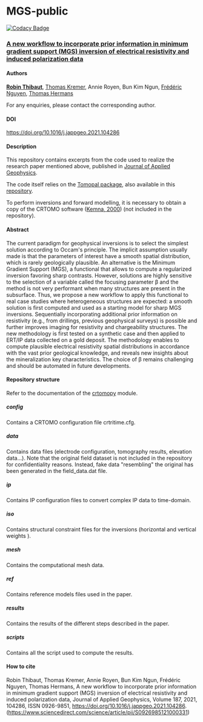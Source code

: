 # MGS-public
[![Codacy Badge](https://api.codacy.com/project/badge/Grade/4763a876682f4f36af7240b4c92882a6)](https://app.codacy.com/gh/robinthibaut/MGS-public?utm_source=github.com&utm_medium=referral&utm_content=robinthibaut/MGS-public&utm_campaign=Badge_Grade_Settings)

### [A new workflow to incorporate prior information in minimum gradient support (MGS) inversion of electrical resistivity and induced polarization data](https://www.sciencedirect.com/science/article/abs/pii/S0926985121000331)

#### Authors
**[Robin Thibaut](https://orcid.org/0000-0001-7556-2700)**, [Thomas Kremer](https://orcid.org/0000-0001-5510-0322), Annie Royen, Bun Kim Ngun, [Frédéric Nguyen](https://orcid.org/0000-0002-6332-7815), [Thomas Hermans](https://orcid.org/0000-0001-9522-1540)

For any enquiries, please contact the corresponding author.

#### DOI
https://doi.org/10.1016/j.jappgeo.2021.104286

#### Description 
This repository contains excerpts from the code used to realize the research paper mentioned above, published in [Journal of Applied Geophysics](https://www.sciencedirect.com/journal/journal-of-applied-geophysics).

The code itself relies on the [Tomopal package](https://pypi.org/project/tomopal/), also available in this [repository](https://github.com/robinthibaut/TomoPal).

To perform inversions and forward modelling, it is necessary to obtain a copy of the CRTOMO software ([Kemna, 2000](https://www.geo.uni-bonn.de/mitarbeiter/Andreas-Kemna/dissertation)) (not included in the repository).

#### Abstract

The current paradigm for geophysical inversions is to select the simplest solution according to Occam's principle. The implicit assumption usually made is that the parameters of interest have a smooth spatial distribution, which is rarely geologically plausible. An alternative is the Minimum Gradient Support (MGS), a functional that allows to compute a regularized inversion favoring sharp contrasts. However, solutions are highly sensitive to the selection of a variable called the focusing parameter β and the method is not very performant when many structures are present in the subsurface. Thus, we propose a new workflow to apply this functional to real case studies where heterogeneous structures are expected: a smooth solution is first computed and used as a starting model for sharp MGS inversions. Sequentially incorporating additional prior information on resistivity (e.g., from drillings, previous geophysical surveys) is possible and further improves imaging for resistivity and chargeability structures. The new methodology is first tested on a synthetic case and then applied to ERT/IP data collected on a gold deposit. The methodology enables to compute plausible electrical resistivity spatial distributions in accordance with the vast prior geological knowledge, and reveals new insights about the mineralization key characteristics. The choice of β remains challenging and should be automated in future developments.

#### Repository structure

Refer to the documentation of the [crtomopy](https://github.com/robinthibaut/TomoPal/tree/master/tomopal/crtomopy) module.

##### config

Contains a CRTOMO configuration file crtritime.cfg.

##### data

Contains data files (electrode configuration, tomography results, elevation data...). 
Note that the original field dataset is not included in the repository for confidentiality reasons. Instead, fake data "resembling" the original has been generated in the field_data.dat file.

##### ip

Contains IP configuration files to convert complex IP data to time-domain.

##### iso 

Contains structural constraint files for the inversions (horizontal and vertical weights ).

##### mesh

Contains the computational mesh data.

##### ref

Contains reference models files used in the paper.

##### results

Contains the results of the different steps described in the paper.

##### scripts 

Contains all the script used to compute the results.

#### How to cite

Robin Thibaut, Thomas Kremer, Annie Royen, Bun Kim Ngun, Frédéric Nguyen, Thomas Hermans,
A new workflow to incorporate prior information in minimum gradient support (MGS) inversion of electrical resistivity and induced polarization data,
Journal of Applied Geophysics,
Volume 187,
2021,
104286,
ISSN 0926-9851,
https://doi.org/10.1016/j.jappgeo.2021.104286.
(https://www.sciencedirect.com/science/article/pii/S0926985121000331)